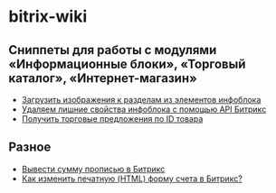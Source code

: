 # bitrix-wiki

## Сниппеты для работы с модулями «Информационные блоки», «Торговый каталог», «Интернет-магазин»
+ [Загрузить изображения к разделам из элементов инфоблока](https://github.com/tikhomirov29/bitrix-wiki/wiki/%D0%97%D0%B0%D0%B3%D1%80%D1%83%D0%B7%D0%B8%D1%82%D1%8C-%D0%B8%D0%B7%D0%BE%D0%B1%D1%80%D0%B0%D0%B6%D0%B5%D0%BD%D0%B8%D1%8F-%D0%BA-%D1%80%D0%B0%D0%B7%D0%B4%D0%B5%D0%BB%D0%B0%D0%BC-%D0%B8%D0%B7-%D1%8D%D0%BB%D0%B5%D0%BC%D0%B5%D0%BD%D1%82%D0%BE%D0%B2-%D0%B8%D0%BD%D1%84%D0%BE%D0%B1%D0%BB%D0%BE%D0%BA%D0%B0)
+ [Удаляем лишние свойства инфоблока с помощью API Битрикс](https://github.com/tikhomirov29/bitrix-wiki/wiki/%D0%A3%D0%B4%D0%B0%D0%BB%D1%8F%D0%B5%D0%BC-%D0%BB%D0%B8%D1%88%D0%BD%D0%B8%D0%B5-%D1%81%D0%B2%D0%BE%D0%B9%D1%81%D1%82%D0%B2%D0%B0-%D0%B8%D0%BD%D1%84%D0%BE%D0%B1%D0%BB%D0%BE%D0%BA%D0%B0-%D1%81-%D0%BF%D0%BE%D0%BC%D0%BE%D1%89%D1%8C%D1%8E-API-%D0%91%D0%B8%D1%82%D1%80%D0%B8%D0%BA%D1%81)
+ [Получить торговые предложения по ID товара](https://github.com/tikhomirov29/bitrix-wiki/wiki/%D0%9F%D0%BE%D0%BB%D1%83%D1%87%D0%B8%D1%82%D1%8C-%D1%82%D0%BE%D1%80%D0%B3%D0%BE%D0%B2%D1%8B%D0%B5-%D0%BF%D1%80%D0%B5%D0%B4%D0%BB%D0%BE%D0%B6%D0%B5%D0%BD%D0%B8%D1%8F-%D0%BF%D0%BE-ID-%D1%82%D0%BE%D0%B2%D0%B0%D1%80%D0%B0)

## Разное
+ [Вывести сумму прописью в Битрикс](https://github.com/tikhomirov29/bitrix-wiki/wiki/%D0%92%D1%8B%D0%B2%D0%B5%D1%81%D1%82%D0%B8-%D1%81%D1%83%D0%BC%D0%BC%D1%83-%D0%BF%D1%80%D0%BE%D0%BF%D0%B8%D1%81%D1%8C%D1%8E-%D0%B2-%D0%91%D0%B8%D1%82%D1%80%D0%B8%D0%BA%D1%81)
+ [Как изменить печатную (HTML) форму счета в Битрикс?](https://github.com/tikhomirov29/bitrix-wiki/wiki/%D0%9A%D0%B0%D0%BA-%D0%B8%D0%B7%D0%BC%D0%B5%D0%BD%D0%B8%D1%82%D1%8C-%D0%BF%D0%B5%D1%87%D0%B0%D1%82%D0%BD%D1%83%D1%8E-(HTML)-%D1%84%D0%BE%D1%80%D0%BC%D1%83-%D1%81%D1%87%D0%B5%D1%82%D0%B0-%D0%B2-%D0%91%D0%B8%D1%82%D1%80%D0%B8%D0%BA%D1%81%3F)
